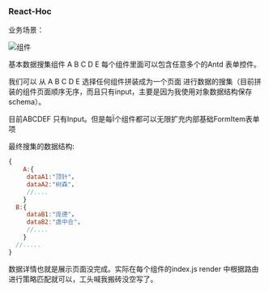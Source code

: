 ### React-Hoc

业务场景：

![组件](/Users/zhengfan/Desktop/coooode/react-hoc/组件.jpg)

基本数据搜集组件 A B C D E  每个组件里面可以包含任意多个的Antd 表单控件。

我们可以 从 A B C D E 选择任何组件拼装成为一个页面 进行数据的搜集（目前拼装的组件页面顺序无序，而且只有input，主要是因为我使用对象数据结构保存schema）。

目前ABCDEF 只有Input。但是每Ï个组件都可以无限扩充内部基础FormItem表单项

最终搜集的数据结构:

```javascript
{
	A:{
     dataA1:"顶针"，
     dataA2:"树森"，
     //....
    }
  B:{
     dataB1:"庞德"，
     dataB2:"虞中合"，
     //....
    }
  //.....
}
```

数据详情也就是展示页面没完成。实际在每个组件的index.js render 中根据路由进行策略匹配就可以，工头喊我搬砖没空写了。

